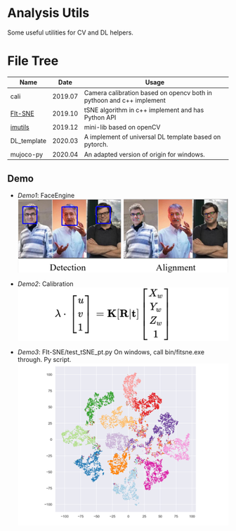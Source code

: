 # Analysis Utils

Some useful utilities for CV and DL helpers. 

# File Tree
|    Name           | Date|Usage             |
| --------------    | ----| --------          |
|cali        |2019.07|   Camera calibration based on opencv  both in pythoon and c++ implement  |
|[FIt-SNE](https://github.com/KlugerLab/FIt-SNE)        |2019.10|  tSNE algorithm in c++ implement and has Python API |
| [imutils](https://github.com/jrosebr1/imutils) | 2019.12 | mini-lib based on openCV | 
| DL_template | 2020.03 | A implement of universal DL template based on pytorch. | 
| mujoco-py | 2020.04 |  An adapted version of origin for windows. |



## Demo

- *Demo1*: FaceEngine
![image](__illus/Face_Engine.png)

- *Demo2*: Calibration
![image](__illus/camera_matrix.png)


- *Demo3*: FIt-SNE/test_tSNE_pt.py
On windows, call bin/fitsne.exe through. Py script. 
![image](__illus/tSNE_high_res.png)


